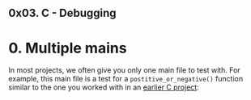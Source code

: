 ##  0x03. C - Debugging

#  0. Multiple mains
In most projects, we often give you only one main file to test with. For example, this main file is a test for a `postitive_or_negative()` function similar to the one you worked with in an [earlier C project](https://alx-intranet.hbtn.io/rltoken/lKcOFkG-GCivSDXgWgld2g):

